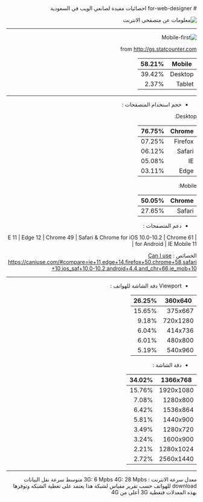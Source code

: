 <div dir="rtl">
# for-web-designer
احصائيات مفيدة لصانعي الويب في السعودية

![معلومات عن متصفحي الانترنت](https://d2mxuefqeaa7sj.cloudfront.net/s_B8E462FBF3F605F1E330F2B7BF3200827B0A716D46CBEBAC8921B21A0BD8D4B3_1507751755925_flag-for-saudi-arabia_1f1f8-1f1e6.png)

----------


![Mobile-first](https://d2mxuefqeaa7sj.cloudfront.net/s_B8E462FBF3F605F1E330F2B7BF3200827B0A716D46CBEBAC8921B21A0BD8D4B3_1507755494594_mobile-phone_1f4f1.png)


from http://gs.statcounter.com

| Mobile  | 58.21% |
| ------- | ------ |
| Desktop | 39.42% |
| Tablet  | 2.37%  |

----------

- حجم استخدام المتصفحات :

Desktop:

| Chrome  | 76.75% |
| ------- | ------ |
| Firefox | 07.25% |
| Safari  | 06.12% |
| IE      | 05.08% |
| Edge    | 03.11% |

Mobile:

| Chrome  | 50.05% |
| ------- | ------ |
| Safari  | 27.65% |



- دعم المتصفحات :

| E 11 | Edge 12 | Chrome 49 | Safari & Chrome for iOS 10.0-10.2 | Chrome 61 for Android | IE Mobile 11 |

الخصائص : 
[Can I use](https://caniuse.com/#compare=ie+11,edge+12,chrome+49,ios_saf+10.0-10.2,and_chr+61,ie_mob+11)
https://caniuse.com/#compare=ie+11,edge+14,firefox+50,chrome+58,safari+10,ios_saf+10.0-10.2,android+4.4,and_chr+66,ie_mob+10

----------

-  Viewport دقة الشاشة للهواتف :

| 360x640  | 26.25% |
| -------- | ------ |
| 375x667  | 15.65% |
| 720x1280 | 9.18%  |
| 414x736  | 6.04%  |
| 480x800  | 6.01%  |
| 540x960  | 5.19%  |



- دقة الشاشة  :

| 1366x768  | 34.02% |
| --------- | ------ |
| 1920x1080 | 15.76% |
| 1280x800  | 7.08%  |
| 1536x864  | 6.42%  |
| 1440x900  | 5.81%  |
| 1280x720  | 3.49%  |
| 1600x900  | 3.24%  |
| 1280x1024 | 2.21%  |
| 2560x1440 | 2.72%  |


----------

معدل سرعة الانترنت :
3G: 6 Mpbs
4G: 28 Mpbs
متوسط سرعة نقل البيانات download للهواتف حسب تقرير مقياس لشبكة 
هذا يعتمد على تغطية الشبكه وتوفرها بهذه المعدلات فتغطية 3G أعلى من 4G


</div>




